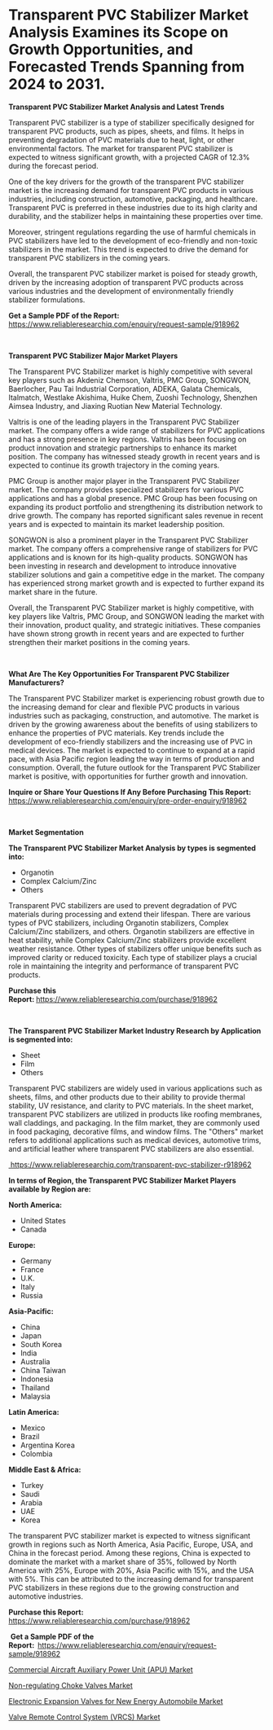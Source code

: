<p><h1>Transparent PVC Stabilizer Market Analysis Examines its Scope on Growth Opportunities, and Forecasted Trends Spanning from 2024 to 2031.</h1></p><p><strong>Transparent PVC Stabilizer Market Analysis and Latest Trends</strong></p>
<p><p>Transparent PVC stabilizer is a type of stabilizer specifically designed for transparent PVC products, such as pipes, sheets, and films. It helps in preventing degradation of PVC materials due to heat, light, or other environmental factors. The market for transparent PVC stabilizer is expected to witness significant growth, with a projected CAGR of 12.3% during the forecast period.</p><p>One of the key drivers for the growth of the transparent PVC stabilizer market is the increasing demand for transparent PVC products in various industries, including construction, automotive, packaging, and healthcare. Transparent PVC is preferred in these industries due to its high clarity and durability, and the stabilizer helps in maintaining these properties over time.</p><p>Moreover, stringent regulations regarding the use of harmful chemicals in PVC stabilizers have led to the development of eco-friendly and non-toxic stabilizers in the market. This trend is expected to drive the demand for transparent PVC stabilizers in the coming years.</p><p>Overall, the transparent PVC stabilizer market is poised for steady growth, driven by the increasing adoption of transparent PVC products across various industries and the development of environmentally friendly stabilizer formulations.</p></p>
<p><strong>Get a Sample PDF of the Report:&nbsp;</strong> <a href="https://www.reliableresearchiq.com/enquiry/request-sample/918962">https://www.reliableresearchiq.com/enquiry/request-sample/918962</a></p>
<p>&nbsp;</p>
<p><strong>Transparent PVC Stabilizer Major Market Players</strong></p>
<p><p>The Transparent PVC Stabilizer market is highly competitive with several key players such as Akdeniz Chemson, Valtris, PMC Group, SONGWON, Baerlocher, Pau Tai Industrial Corporation, ADEKA, Galata Chemicals, Italmatch, Westlake Akishima, Huike Chem, Zuoshi Technology, Shenzhen Aimsea Industry, and Jiaxing Ruotian New Material Technology.</p><p>Valtris is one of the leading players in the Transparent PVC Stabilizer market. The company offers a wide range of stabilizers for PVC applications and has a strong presence in key regions. Valtris has been focusing on product innovation and strategic partnerships to enhance its market position. The company has witnessed steady growth in recent years and is expected to continue its growth trajectory in the coming years.</p><p>PMC Group is another major player in the Transparent PVC Stabilizer market. The company provides specialized stabilizers for various PVC applications and has a global presence. PMC Group has been focusing on expanding its product portfolio and strengthening its distribution network to drive growth. The company has reported significant sales revenue in recent years and is expected to maintain its market leadership position.</p><p>SONGWON is also a prominent player in the Transparent PVC Stabilizer market. The company offers a comprehensive range of stabilizers for PVC applications and is known for its high-quality products. SONGWON has been investing in research and development to introduce innovative stabilizer solutions and gain a competitive edge in the market. The company has experienced strong market growth and is expected to further expand its market share in the future.</p><p>Overall, the Transparent PVC Stabilizer market is highly competitive, with key players like Valtris, PMC Group, and SONGWON leading the market with their innovation, product quality, and strategic initiatives. These companies have shown strong growth in recent years and are expected to further strengthen their market positions in the coming years.</p></p>
<p>&nbsp;</p>
<p><strong>What Are The Key Opportunities For Transparent PVC Stabilizer Manufacturers?</strong></p>
<p><p>The Transparent PVC Stabilizer market is experiencing robust growth due to the increasing demand for clear and flexible PVC products in various industries such as packaging, construction, and automotive. The market is driven by the growing awareness about the benefits of using stabilizers to enhance the properties of PVC materials. Key trends include the development of eco-friendly stabilizers and the increasing use of PVC in medical devices. The market is expected to continue to expand at a rapid pace, with Asia Pacific region leading the way in terms of production and consumption. Overall, the future outlook for the Transparent PVC Stabilizer market is positive, with opportunities for further growth and innovation.</p></p>
<p><strong>Inquire or Share Your Questions If Any Before Purchasing This Report:</strong> <a href="https://www.reliableresearchiq.com/enquiry/pre-order-enquiry/918962">https://www.reliableresearchiq.com/enquiry/pre-order-enquiry/918962</a></p>
<p>&nbsp;</p>
<p><strong>Market Segmentation</strong></p>
<p><strong>The Transparent PVC Stabilizer Market Analysis by types is segmented into:</strong></p>
<p><ul><li>Organotin</li><li>Complex Calcium/Zinc</li><li>Others</li></ul></p>
<p><p>Transparent PVC stabilizers are used to prevent degradation of PVC materials during processing and extend their lifespan. There are various types of PVC stabilizers, including Organotin stabilizers, Complex Calcium/Zinc stabilizers, and others. Organotin stabilizers are effective in heat stability, while Complex Calcium/Zinc stabilizers provide excellent weather resistance. Other types of stabilizers offer unique benefits such as improved clarity or reduced toxicity. Each type of stabilizer plays a crucial role in maintaining the integrity and performance of transparent PVC products.</p></p>
<p><strong>Purchase this Report:&nbsp;</strong><a href="https://www.reliableresearchiq.com/purchase/918962">https://www.reliableresearchiq.com/purchase/918962</a></p>
<p>&nbsp;</p>
<p><strong>The Transparent PVC Stabilizer Market Industry Research by Application is segmented into:</strong></p>
<p><ul><li>Sheet</li><li>Film</li><li>Others</li></ul></p>
<p><p>Transparent PVC stabilizers are widely used in various applications such as sheets, films, and other products due to their ability to provide thermal stability, UV resistance, and clarity to PVC materials. In the sheet market, transparent PVC stabilizers are utilized in products like roofing membranes, wall claddings, and packaging. In the film market, they are commonly used in food packaging, decorative films, and window films. The "Others" market refers to additional applications such as medical devices, automotive trims, and artificial leather where transparent PVC stabilizers are also essential.</p></p>
<p><a href="https://www.reliableresearchiq.com/transparent-pvc-stabilizer-r918962">&nbsp;https://www.reliableresearchiq.com/transparent-pvc-stabilizer-r918962</a></p>
<p><strong>In terms of Region, the Transparent PVC Stabilizer Market Players available by Region are:</strong></p>
<p>
    <p> <strong> North America: </strong>
        <ul>
            <li>United States</li>
            <li>Canada</li>
        </ul>
        </p> 
    <p> <strong> Europe: </strong>
        <ul>
            <li>Germany</li>
            <li>France</li>
            <li>U.K.</li>
            <li>Italy</li>
            <li>Russia</li>
        </ul>
        </p> 
    <p> <strong> Asia-Pacific: </strong>
        <ul>
            <li>China</li>
            <li>Japan</li>
            <li>South Korea</li>
            <li>India</li>
            <li>Australia</li>
            <li>China Taiwan</li>
            <li>Indonesia</li>
            <li>Thailand</li>
            <li>Malaysia</li>
        </ul>
        </p> 
    <p> <strong> Latin America: </strong>
        <ul>
            <li>Mexico</li>
            <li>Brazil</li>
            <li>Argentina Korea</li>
            <li>Colombia</li>
        </ul>
        </p> 
    <p> <strong> Middle East & Africa: </strong>
        <ul>
            <li>Turkey</li>
            <li>Saudi</li>
            <li>Arabia</li>
            <li>UAE</li>
            <li>Korea</li>
        </ul>
    </p>
    </p>
<p><p>The transparent PVC stabilizer market is expected to witness significant growth in regions such as North America, Asia Pacific, Europe, USA, and China in the forecast period. Among these regions, China is expected to dominate the market with a market share of 35%, followed by North America with 25%, Europe with 20%, Asia Pacific with 15%, and the USA with 5%. This can be attributed to the increasing demand for transparent PVC stabilizers in these regions due to the growing construction and automotive industries.</p></p>
<p><strong>Purchase this Report: </strong><a href="https://www.reliableresearchiq.com/purchase/918962">https://www.reliableresearchiq.com/purchase/918962</a></p>
<p>&nbsp;<strong>Get a Sample PDF of the Report:&nbsp;&nbsp;</strong><a href="https://www.reliableresearchiq.com/enquiry/request-sample/918962">https://www.reliableresearchiq.com/enquiry/request-sample/918962</a></p>
<p><strong></strong></p>
<p><p><a href="https://medium.com/@neilrogers69/commercial-aircraft-auxiliary-power-unit-apu-market-size-is-growing-at-cagr-of-12-7-8266f8a82a00">Commercial Aircraft Auxiliary Power Unit (APU) Market</a></p><p><a href="https://github.com/nafiafirdania/Market-Research-Report-List-1/blob/main/non-regulating-choke-valves-market.md">Non-regulating Choke Valves Market</a></p><p><a href="https://medium.com/@sallyselcenk46/electronic-expansion-valves-for-new-energy-automobile-market-trends-a-detailed-study-of-its-market-34b83f25e97c">Electronic Expansion Valves for New Energy Automobile Market</a></p><p><a href="https://github.com/faisalayoob601/Market-Research-Report-List-1/blob/main/valve-remote-control-system-vrcs-market.md">Valve Remote Control System (VRCS) Market</a></p></p>